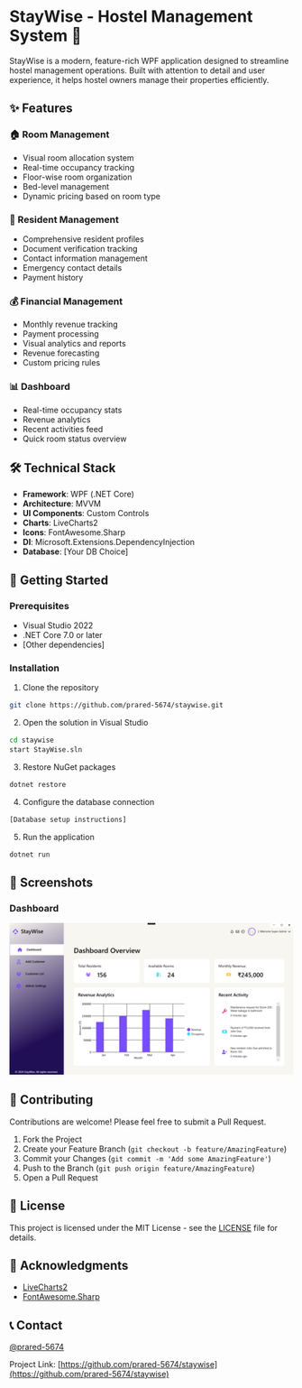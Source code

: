 # StayWise - Hostel Management System 🏢

StayWise is a modern, feature-rich WPF application designed to streamline hostel management operations. Built with attention to detail and user experience, it helps hostel owners manage their properties efficiently.

## ✨ Features

### 🏠 Room Management
- Visual room allocation system
- Real-time occupancy tracking
- Floor-wise room organization
- Bed-level management
- Dynamic pricing based on room type

### 👥 Resident Management
- Comprehensive resident profiles
- Document verification tracking
- Contact information management
- Emergency contact details
- Payment history

### 💰 Financial Management
- Monthly revenue tracking
- Payment processing
- Visual analytics and reports
- Revenue forecasting
- Custom pricing rules

### 📊 Dashboard
- Real-time occupancy stats
- Revenue analytics
- Recent activities feed
- Quick room status overview

## 🛠️ Technical Stack

- **Framework**: WPF (.NET Core)
- **Architecture**: MVVM
- **UI Components**: Custom Controls
- **Charts**: LiveCharts2
- **Icons**: FontAwesome.Sharp
- **DI**: Microsoft.Extensions.DependencyInjection
- **Database**: [Your DB Choice]

## 🎯 Getting Started

### Prerequisites
- Visual Studio 2022
- .NET Core 7.0 or later
- [Other dependencies]

### Installation

1. Clone the repository
```bash
git clone https://github.com/prared-5674/staywise.git
```

2. Open the solution in Visual Studio
```bash
cd staywise
start StayWise.sln
```

3. Restore NuGet packages
```bash
dotnet restore
```

4. Configure the database connection
```bash
[Database setup instructions]
```

5. Run the application
```bash
dotnet run
```

## 🎨 Screenshots

### Dashboard
![Dashboard](Resources/dashboard.png)

## 🤝 Contributing

Contributions are welcome! Please feel free to submit a Pull Request.

1. Fork the Project
2. Create your Feature Branch (`git checkout -b feature/AmazingFeature`)
3. Commit your Changes (`git commit -m 'Add some AmazingFeature'`)
4. Push to the Branch (`git push origin feature/AmazingFeature`)
5. Open a Pull Request

## 📝 License

This project is licensed under the MIT License - see the [LICENSE](LICENSE) file for details.

## 🙏 Acknowledgments

- [LiveCharts2](https://github.com/beto-rodriguez/LiveCharts2)
- [FontAwesome.Sharp](https://github.com/awesome-inc/FontAwesome.Sharp)

## 📞 Contact

[@prared-5674](https://twitter.com/prared-5674)

Project Link: [https://github.com/prared-5674/staywise](https://github.com/prared-5674/staywise)
